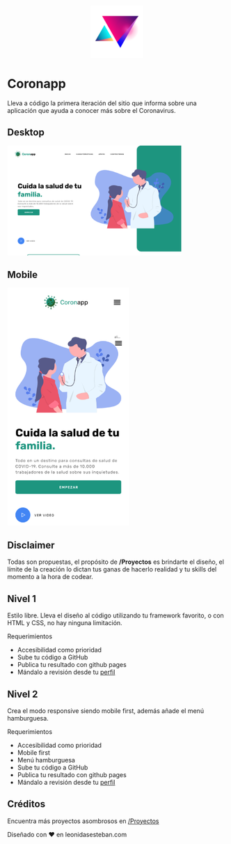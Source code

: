 <div align="center">
<img width="120px"  src="https://raw.githubusercontent.com/no-te-rindas/logo/main/Logo/LeonidasEsteban-destello-envolvente-cuadrada.png" />
</div>

# Coronapp

Lleva a código la primera iteración del sitio que informa sobre una aplicación que ayuda a conocer más sobre el Coronavirus.

## Desktop

<img width="400px"  src="https://github.com/no-te-rindas/imagenes/blob/main/Readmes/coronapp/coronapp-desktop.png?raw=true"/>

## Mobile

<img width="280px"  src="https://github.com/no-te-rindas/imagenes/blob/main/Readmes/coronapp/coronapp-mobile.png?raw=true" />

## Disclaimer

Todas son propuestas, el propósito de **/Proyectos** es brindarte el diseño, el límite de la creación lo dictan tus ganas de hacerlo realidad y tu skills del momento a la hora de codear.

## Nivel 1

Estilo libre. Lleva el diseño al código utilizando tu framework favorito, o con HTML y CSS, no hay ninguna limitación.

Requerimientos

- Accesibilidad como prioridad
- Sube tu código a GitHub
- Publica tu resultado con github pages
- Mándalo a revisión desde tu [perfil](https://leonidasesteban.com/estudiante)

## Nivel 2

Crea el modo responsive siendo mobile first, además añade el menú hamburguesa.

Requerimientos

- Accesibilidad como prioridad
- Mobile first
- Menú hamburguesa
- Sube tu código a GitHub
- Publica tu resultado con github pages
- Mándalo a revisión desde tu [perfil](https://leonidasesteban.com/estudiante)

## Créditos

Encuentra más proyectos asombrosos en [/Proyectos](https://leonidasesteban.com/proyectos)

Diseñado con ♥️ en leonidasesteban.com
